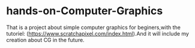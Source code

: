 # hands-on-Computer-Graphics
That is a project about simple computer graphics for beginers,with the tutoriel: <Scratchapixel>(https://www.scratchapixel.com/index.html).And it will include my creation about CG in the future.
